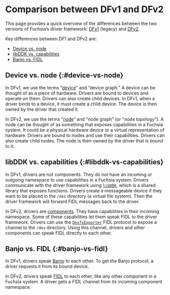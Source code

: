 # Comparison between DFv1 and DFv2

This page provides a quick overview of the differences between the two versions
of Fuchsia’s driver framework: [DFv1][dfv1] (legacy) and [DFv2][dfv2].

Key differences between DF1 and DFv2 are:

* [Device vs. node](#device-vs-node)
* [libDDK vs. capabilities](#libddk-vs-capabilities)
* [Banjo vs. FIDL](#banjo-vs-fidl)

## Device vs. node {:#device-vs-node}

In DFv1, we use the terms “[device][device]” and “device graph.” A device can be thought
of as a piece of hardware. Drivers are bound to devices and operate on them.
Drivers can also create child devices. In DFv1, when a driver binds to a device,
it must create a child device. The device is then owned by the driver that
created it.

In DFv2, we use the terms “[node][node]” and “node graph” (or "node topology”).
A node can be thought of as something that exposes capabilities in a Fuchsia system.
It could be a physical hardware device or a virtual representation of hardware.
Drivers are bound to nodes and use their capabilities. Drivers can also create
child nodes. The node is then owned by the driver that is bound to it.

## libDDK vs. capabilities {:#libddk-vs-capabilities}

In DFv1, drivers are not components. They do not have an incoming or outgoing
namespace to use capabilities in a Fuchsia system. Drivers communicate with the
driver framework using [`libDDK`][device-driver-lifecycle], which is a shared library
that exposes functions. Drivers create a messageable device if they want to be placed
in the `/dev` directory (a virtual file system). Then the driver framework will forward
FIDL messages back to the driver.

In DFv2, drivers are [components][components]. They have capabilities in their incoming
namespace. Some of these capabilities let them speak FIDL to the driver framework.
Drivers can use the [`DevfsExporter`][devfs] FIDL protocol to expose a channel to the
`/dev` directory. Using this channel, drivers and other components can speak FIDL
directly to each other.

## Banjo vs. FIDL {:#banjo-vs-fidl}

In DFv1, drivers speak [Banjo][banjo] to each other. To get the Banjo protocol, a
driver requests it from its bound device.

In DFv2, drivers speak [FIDL][fidl] to each other, like any other component in a
Fuchsia system. A driver gets a FIDL channel from its incoming component namespace.

[dfv1]: /development/drivers/concepts/fdf.md
[dfv2]: /concepts/drivers/driver_framework.md
[device]: /development/drivers/concepts/device_driver_model/device-model.md
[node]: /concepts/drivers/drivers_and_nodes.md
[node-topology]: /concepts/drivers/drivers_and_nodes.md#node_topology
[device-driver-lifecycle]: /development/drivers/concepts/device_driver_model/device-lifecycle.md
[devfs]: /concepts/drivers/driver_communication.md
[components]: /concepts/components/v2/README.md
[banjo]: /development/drivers/concepts/device_driver_model/banjo.md
[fidl]: /concepts/fidl/overview.md

